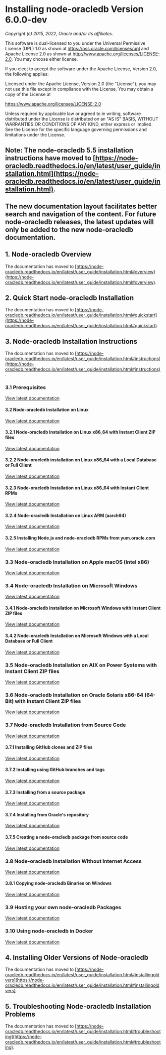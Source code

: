 # Installing node-oracledb Version 6.0.0-dev

*Copyright (c) 2015, 2022, Oracle and/or its affiliates.*

This software is dual-licensed to you under the Universal Permissive License
(UPL) 1.0 as shown at https://oss.oracle.com/licenses/upl and Apache License
2.0 as shown at http://www.apache.org/licenses/LICENSE-2.0. You may choose
either license.

If you elect to accept the software under the Apache License, Version 2.0,
the following applies:

Licensed under the Apache License, Version 2.0 (the "License");
you may not use this file except in compliance with the License.
You may obtain a copy of the License at

https://www.apache.org/licenses/LICENSE-2.0

Unless required by applicable law or agreed to in writing, software distributed
under the License is distributed on an "AS IS" BASIS, WITHOUT WARRANTIES OR
CONDITIONS OF ANY KIND, either express or implied.  See the License for the
specific language governing permissions and limitations under the License.

## Note: The node-oracledb 5.5 installation instructions have moved to [https://node-oracledb.readthedocs.io/en/latest/user_guide/installation.html](https://node-oracledb.readthedocs.io/en/latest/user_guide/installation.html).

## The new documentation layout facilitates better search and navigation of the content. For future node-oracledb releases, the latest updates will only be added to the new node-oracledb documentation.

## <a name="overview"></a> 1. Node-oracledb Overview

The documentation has moved to [https://node-oracledb.readthedocs.io/en/latest/user_guide/installation.html#overview](https://node-oracledb.readthedocs.io/en/latest/user_guide/installation.html#overview).

## <a name="quickstart"></a> 2. Quick Start node-oracledb Installation

The documentation has moved to [https://node-oracledb.readthedocs.io/en/latest/user_guide/installation.html#quickstart](https://node-oracledb.readthedocs.io/en/latest/user_guide/installation.html#quickstart).

## <a name="instructions"></a> 3. Node-oracledb Installation Instructions

The documentation has moved to [https://node-oracledb.readthedocs.io/en/latest/user_guide/installation.html#instructions](https://node-oracledb.readthedocs.io/en/latest/user_guide/installation.html#instructions).

### <a name="prerequisites"></a> 3.1 Prerequisites

[View latest documentation](https://node-oracledb.readthedocs.io/en/latest/user_guide/installation.html#prerequisites)

#### <a name="linuxinstall"></a> 3.2 Node-oracledb Installation on Linux

[View latest documentation](https://node-oracledb.readthedocs.io/en/latest/user_guide/installation.html#linuxinstall)

#### <a name="instzip"></a> 3.2.1 Node-oracledb Installation on Linux x86_64 with Instant Client ZIP files

[View latest documentation](https://node-oracledb.readthedocs.io/en/latest/user_guide/installation.html#instzip)

#### <a name="instoh"></a> 3.2.2 Node-oracledb installation on Linux x86_64 with a Local Database or Full Client

[View latest documentation](https://node-oracledb.readthedocs.io/en/latest/user_guide/installation.html#instoh)

#### <a name="instrpm"></a> 3.2.3 Node-oracledb Installation on Linux x86_64 with Instant Client RPMs

[View latest documentation](https://node-oracledb.readthedocs.io/en/latest/user_guide/installation.html#instrpm)

#### <a name="aarch64"></a> 3.2.4 Node-oracledb Installation on Linux ARM (aarch64)

[View latest documentation](https://node-oracledb.readthedocs.io/en/latest/user_guide/installation.html#aarch64)

#### <a name="instnoderpms"></a> 3.2.5 Installing Node.js and node-oracledb RPMs from yum.oracle.com

[View latest documentation](https://node-oracledb.readthedocs.io/en/latest/user_guide/installation.html#instnoderpms)

### <a name="instosx"></a> 3.3 Node-oracledb Installation on Apple macOS (Intel x86)

[View latest documentation](https://node-oracledb.readthedocs.io/en/latest/user_guide/installation.html#instosx)

### <a name="windowsinstallation"></a> 3.4 Node-oracledb Installation on Microsoft Windows

[View latest documentation](https://node-oracledb.readthedocs.io/en/latest/user_guide/installation.html#windowsinstallation)

#### <a name="instwin"></a> 3.4.1 Node-oracledb Installation on Microsoft Windows with Instant Client ZIP files

[View latest documentation](https://node-oracledb.readthedocs.io/en/latest/user_guide/installation.html#instwin)

#### <a name="instwinoh"></a> 3.4.2 Node-oracledb Installation on Microsoft Windows with a Local Database or Full Client

[View latest documentation](https://node-oracledb.readthedocs.io/en/latest/user_guide/installation.html#instwinoh)

### <a name="instaix"></a> 3.5 Node-oracledb Installation on AIX on Power Systems with Instant Client ZIP files

[View latest documentation](https://node-oracledb.readthedocs.io/en/latest/user_guide/installation.html#instaix)

### <a name="instsolarisx8664"></a> 3.6 Node-oracledb Installation on Oracle Solaris x86-64 (64-Bit) with Instant Client ZIP files

[View latest documentation](https://node-oracledb.readthedocs.io/en/latest/user_guide/installation.html#instsolarisx8664)

### <a name="github"></a> <a name="compileenv"></a> 3.7 Node-oracledb Installation from Source Code

[View latest documentation](https://node-oracledb.readthedocs.io/en/latest/user_guide/installation.html#github)

#### <a name="githubclone"></a> 3.7.1 Installing GitHub clones and ZIP files

[View latest documentation](https://node-oracledb.readthedocs.io/en/latest/user_guide/installation.html#githubclone)

#### <a name="githubtags"></a> 3.7.2 Installing using GitHub branches and tags

[View latest documentation](https://node-oracledb.readthedocs.io/en/latest/user_guide/installation.html#githubtags)

#### <a name="sourcepackage"></a> 3.7.3 Installing from a source package

[View latest documentation](https://node-oracledb.readthedocs.io/en/latest/user_guide/installation.html#sourcepackage)

#### <a name="nogithubaccess"></a> 3.7.4 Installing from Oracle's repository

[View latest documentation](https://node-oracledb.readthedocs.io/en/latest/user_guide/installation.html#nogithubaccess)

#### <a name="compilepackage"></a> 3.7.5 Creating a node-oracledb package from source code

[View latest documentation](https://node-oracledb.readthedocs.io/en/latest/user_guide/installation.html#compilepackage)

### <a name="offline"></a> <a name="intermediateinstall"></a> 3.8 Node-oracledb Installation Without Internet Access

[View latest documentation](https://node-oracledb.readthedocs.io/en/latest/user_guide/installation.html#offline)

#### <a name="winbins"></a> 3.8.1 Copying node-oracledb Binaries on Windows

[View latest documentation](https://node-oracledb.readthedocs.io/en/latest/user_guide/installation.html#winbins)

### <a name="selfhost"></a> 3.9 Hosting your own node-oracledb Packages

[View latest documentation](https://node-oracledb.readthedocs.io/en/latest/user_guide/installation.html#selfhost)

### <a name="docker"></a> 3.10 Using node-oracledb in Docker

[View latest documentation](https://node-oracledb.readthedocs.io/en/latest/user_guide/installation.html#docker)

## <a name="installingoldvers"></a> <a name="installingv2"></a> <a name="installingv1"></a> 4. Installing Older Versions of Node-oracledb

The documentation has moved to [https://node-oracledb.readthedocs.io/en/latest/user_guide/installation.html#installingoldvers](https://node-oracledb.readthedocs.io/en/latest/user_guide/installation.html#installingoldvers).

## <a name="troubleshooting"></a> 5. Troubleshooting Node-oracledb Installation Problems

The documentation has moved to [https://node-oracledb.readthedocs.io/en/latest/user_guide/installation.html#troubleshooting](https://node-oracledb.readthedocs.io/en/latest/user_guide/installation.html#troubleshooting).
